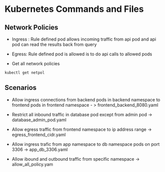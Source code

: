 # Kubernetes Commands and Files

## Network Policies

- Ingress : Rule defined pod allows incoming traffic from api pod and api pod can read the results back from query

- Egress: Rule defined pod is allowed is to do api calls to allowed pods

- Get all network policies
```
kubectl get netpol
```

## Scenarios

- Allow ingress connections from backend pods in backend namespace to frontend pods in frontend namespace - > frontend_backend_8080.yaml

- Restrict all inbound traffic in database pod except from admin pod -> database_admin_pod.yaml

- Allow egress traffic from frontend namespace to ip address range -> egress_frontend_cidr.yaml

- Allow ingress trafic from app namespace to db namespace pods on port 3306 -> app_db_3306.yaml

- Allow ibound and outbound traffic from specific namespace -> allow_all_policy.yam
